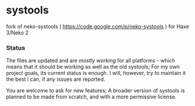 systools
========

fork of neko-systools ( https://code.google.com/p/neko-systools ) for Haxe 3/Neko 2


### Status ###
The files are updated and are _mostly working_ for all platforms - which means that it should be working as well as the old systools; For my own project goals, its current status is enough. I will, however, try to maintain it the best I can, if any issues are reported.

You are welcome to ask for new features; A broader version of systools is planned to be made from scratch, and with a more permissive license.
